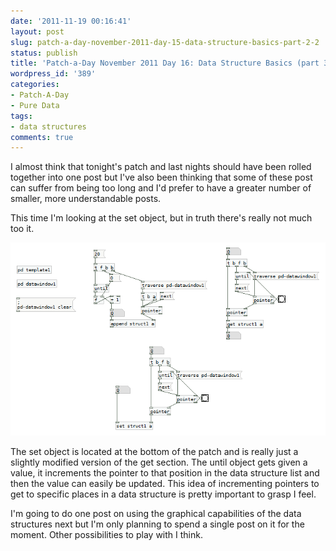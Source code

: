 ```yaml
---
date: '2011-11-19 00:16:41'
layout: post
slug: patch-a-day-november-2011-day-15-data-structure-basics-part-2-2
status: publish
title: 'Patch-a-Day November 2011 Day 16: Data Structure Basics (part 3)'
wordpress_id: '389'
categories:
- Patch-A-Day
- Pure Data
tags:
- data structures
comments: true
---
```


I almost think that tonight's patch and last nights should have been rolled together into one post but I've also been thinking that some of these post can suffer from being too long and I'd prefer to have a greater number of smaller, more understandable posts.

This time I'm looking at the set object, but in truth there's really not much too it.

![Setting values for specific data structure items](/a/2011-11-19-patch-a-day-november-2011-day-15-data-structure-basics-part-2-2/setting-specifics.png)

The set object is located at the bottom of the patch and is really just a slightly modified version of the get section. The until object gets given a value, it increments the pointer to that position in the data structure list and then the value can easily be updated. This idea of incrementing pointers to get to specific places in a data structure is pretty important to grasp I feel.

I'm going to do one post on using the graphical capabilities of the data structures next but I'm only planning to spend a single post on it for the moment. Other possibilities to play with I think.
